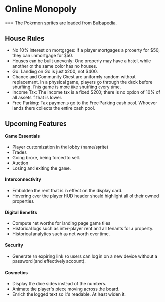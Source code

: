 # Online Monopoly
===
The Pokemon sprites are loaded from Bulbapedia.

## House Rules
* No 10% interest on mortgages: If a player mortgages a property for $50, they can unmortgage for $50.
* Houses can be built unevenly: One property may have a hotel, while another of the same color has no houses.
* Go: Landing on Go is just $200, not $400.
* Chance and Community Chest are uniformly random without replacement. In a physical game, players go through the deck before shuffling. This game is more like shuffling every time.
* Income Tax: The income tax is a fixed $200; there is no option of 10% of all assets if that is lower.
* Free Parking: Tax payments go to the Free Parking cash pool. Whoever lands there collects the entire cash pool.

## Upcoming Features
#### Game Essentials
* Player customization in the lobby (name/sprite)
* Trades
* Going broke, being forced to sell.
* Auction
* Losing and exiting the game.

#### Interconnectivity
* Embolden the rent that is in effect on the display card.
* Hovering over the player HUD header should highlight all of their owned properties.

#### Digital Benefits
* Compute net worths for landing page game tiles
* Historical logs such as inter-player rent and all tenants for a property.
* Historical analytics such as net worth over time.

#### Security
* Generate an expiring link so users can log in on a new device without a password (and effectively account).

#### Cosmetics
* Display the dice sides instead of the numbers.
* Animate the player's piece moving across the board.
* Enrich the logged text so it's readable. At least widen it.